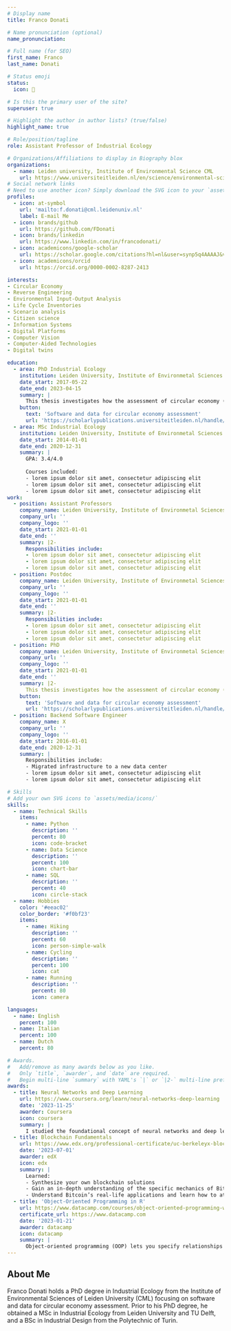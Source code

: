 ```yaml
---
# Display name
title: Franco Donati

# Name pronunciation (optional)
name_pronunciation: 

# Full name (for SEO)
first_name: Franco
last_name: Donati

# Status emoji
status:
  icon: 🚴

# Is this the primary user of the site?
superuser: true

# Highlight the author in author lists? (true/false)
highlight_name: true

# Role/position/tagline
role: Assistant Professor of Industrial Ecology

# Organizations/Affiliations to display in Biography blox
organizations:
  - name: Leiden university, Institute of Environmental Science CML
    url: https://www.universiteitleiden.nl/en/science/environmental-sciences
# Social network links
# Need to use another icon? Simply download the SVG icon to your `assets/media/icons/` folder.
profiles:
  - icon: at-symbol
    url: 'mailto:f.donati@cml.leidenuniv.nl'
    label: E-mail Me
  - icon: brands/github
    url: https://github.com/FDonati
  - icon: brands/linkedin
    url: https://www.linkedin.com/in/francodonati/
  - icon: academicons/google-scholar
    url: https://scholar.google.com/citations?hl=nl&user=synp5q4AAAAJ&view_op=list_works&sortby=pubdate
  - icon: academicons/orcid
    url: https://orcid.org/0000-0002-8287-2413

interests:
- Circular Economy
- Reverse Engineering
- Environmental Input-Output Analysis
- Life Cycle Inventories
- Scenario analysis
- Citizen science 
- Information Systems 
- Digital Platforms
- Computer Vision 
- Computer-Aided Technologies
- Digital twins

education:
  - area: PhD Industrial Ecology
    institution: Leiden University, Institute of Environmetal Sciences CML
    date_start: 2017-05-22
    date_end: 2023-04-15
    summary: |
      This thesis investigates how the assessment of circular economy (CE) at the macro-economic level can be facilitated and promoted⁠. It presents methods and software to perform at the macro-economic level and provides analyses for how data availability for circularity assessment can be expanded.
    button:
      text: 'Software and data for circular economy assessment'
      url: 'https://scholarlypublications.universiteitleiden.nl/handle/1887/3594655'
  - area: MSc Industrial Ecology
    institution: Leiden University, Institute of Environmetal Sciences CML
    date_start: 2014-01-01
    date_end: 2020-12-31
    summary: |
      GPA: 3.4/4.0
      
      Courses included:
      - lorem ipsum dolor sit amet, consectetur adipiscing elit
      - lorem ipsum dolor sit amet, consectetur adipiscing elit
      - lorem ipsum dolor sit amet, consectetur adipiscing elit
work:
  - position: Assistant Professors
    company_name: Leiden University, Institute of Environmetal Sciences CML
    company_url: ''
    company_logo: ''
    date_start: 2021-01-01
    date_end: ''
    summary: |2-
      Responsibilities include:
      - lorem ipsum dolor sit amet, consectetur adipiscing elit
      - lorem ipsum dolor sit amet, consectetur adipiscing elit
      - lorem ipsum dolor sit amet, consectetur adipiscing elit
  - position: Postdoc
    company_name: Leiden University, Institute of Environmetal Sciences CML
    company_url: ''
    company_logo: ''
    date_start: 2021-01-01
    date_end: ''
    summary: |2-
      Responsibilities include:
      - lorem ipsum dolor sit amet, consectetur adipiscing elit
      - lorem ipsum dolor sit amet, consectetur adipiscing elit
      - lorem ipsum dolor sit amet, consectetur adipiscing elit
  - position: PhD
    company_name: Leiden University, Institute of Environmetal Sciences CML
    company_url: ''
    company_logo: ''
    date_start: 2021-01-01
    date_end: ''
    summary: |2-
      This thesis investigates how the assessment of circular economy (CE) at the macro-economic level can be facilitated and promoted⁠. It presents methods and software to perform at the macro-economic level and provides analyses for how data availability for circularity assessment can be expanded.
    button:
      text: 'Software and data for circular economy assessment'
      url: 'https://scholarlypublications.universiteitleiden.nl/handle/1887/3594655'
  - position: Backend Software Engineer
    company_name: X
    company_url: ''
    company_logo: ''
    date_start: 2016-01-01
    date_end: 2020-12-31
    summary: |
      Responsibilities include:
      - Migrated infrastructure to a new data center
      - lorem ipsum dolor sit amet, consectetur adipiscing elit
      - lorem ipsum dolor sit amet, consectetur adipiscing elit

# Skills
# Add your own SVG icons to `assets/media/icons/`
skills:
  - name: Technical Skills
    items:
      - name: Python
        description: ''
        percent: 80
        icon: code-bracket
      - name: Data Science
        description: ''
        percent: 100
        icon: chart-bar
      - name: SQL
        description: ''
        percent: 40
        icon: circle-stack
  - name: Hobbies
    color: '#eeac02'
    color_border: '#f0bf23'
    items:
      - name: Hiking
        description: ''
        percent: 60
        icon: person-simple-walk
      - name: Cycling
        description: ''
        percent: 100
        icon: cat
      - name: Running
        description: ''
        percent: 80
        icon: camera

languages:
  - name: English
    percent: 100
  - name: Italian
    percent: 100
  - name: Dutch
    percent: 80

# Awards.
#   Add/remove as many awards below as you like.
#   Only `title`, `awarder`, and `date` are required.
#   Begin multi-line `summary` with YAML's `|` or `|2-` multi-line prefix and indent 2 spaces below.
awards:
  - title: Neural Networks and Deep Learning
    url: https://www.coursera.org/learn/neural-networks-deep-learning
    date: '2023-11-25'
    awarder: Coursera
    icon: coursera
    summary: |
      I studied the foundational concept of neural networks and deep learning. By the end, I was familiar with the significant technological trends driving the rise of deep learning; build, train, and apply fully connected deep neural networks; implement efficient (vectorized) neural networks; identify key parameters in a neural network’s architecture; and apply deep learning to your own applications.
  - title: Blockchain Fundamentals
    url: https://www.edx.org/professional-certificate/uc-berkeleyx-blockchain-fundamentals
    date: '2023-07-01'
    awarder: edX
    icon: edx
    summary: |
      Learned:
      - Synthesize your own blockchain solutions
      - Gain an in-depth understanding of the specific mechanics of Bitcoin
      - Understand Bitcoin’s real-life applications and learn how to attack and destroy Bitcoin, Ethereum, smart contracts and Dapps, and alternatives to Bitcoin’s Proof-of-Work consensus algorithm
  - title: 'Object-Oriented Programming in R'
    url: https://www.datacamp.com/courses/object-oriented-programming-with-s3-and-r6-in-r
    certificate_url: https://www.datacamp.com
    date: '2023-01-21'
    awarder: datacamp
    icon: datacamp
    summary: |
      Object-oriented programming (OOP) lets you specify relationships between functions and the objects that they can act on, helping you manage complexity in your code. This is an intermediate level course, providing an introduction to OOP, using the S3 and R6 systems. S3 is a great day-to-day R programming tool that simplifies some of the functions that you write. R6 is especially useful for industry-specific analyses, working with web APIs, and building GUIs.
---
```


## About Me

Franco Donati holds a PhD degree in Industrial Ecology from the Institute of Environmental Sciences of Leiden University (CML) focusing on software and data for circular economy assessment. Prior to his PhD degree, he obtained a MSc in Industrial Ecology from Leiden University and TU Delft, and a BSc in Industrial Design from the Polytechnic of Turin.
